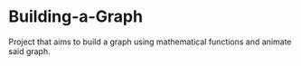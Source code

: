 # Building-a-Graph
 Project that aims to build a graph using mathematical functions and animate said graph.
